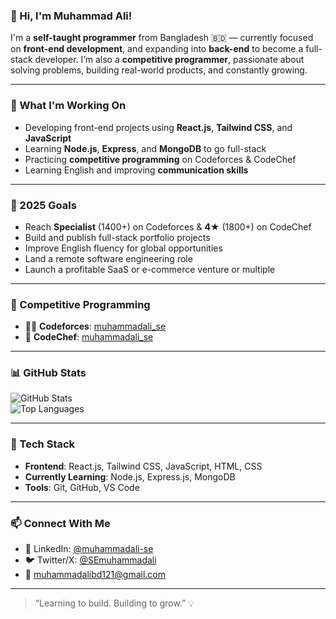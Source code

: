 ### 👋 Hi, I'm Muhammad Ali!

I'm a **self-taught programmer** from Bangladesh 🇧🇩 — currently focused on **front-end development**, and expanding into **back-end** to become a full-stack developer. I’m also a **competitive programmer**, passionate about solving problems, building real-world products, and constantly growing.

---

### 🚀 What I'm Working On

- Developing front-end projects using **React.js**, **Tailwind CSS**, and **JavaScript**  
- Learning **Node.js**, **Express**, and **MongoDB** to go full-stack  
- Practicing **competitive programming** on Codeforces & CodeChef  
- Learning English and improving **communication skills**  

---

### 🎯 2025 Goals

- Reach **Specialist** (1400+) on Codeforces & **4★** (1800+) on CodeChef  
- Build and publish full-stack portfolio projects  
- Improve English fluency for global opportunities  
- Land a remote software engineering role  
- Launch a profitable SaaS or e-commerce venture or multiple  

---

### 🧠 Competitive Programming

- 👨‍💻 **Codeforces**: [muhammadali_se](https://codeforces.com/profile/muhammadali_se)  
- 🧮 **CodeChef**: [muhammadali_se](https://www.codechef.com/users/muhammadali_se)  

---

### 📊 GitHub Stats

![GitHub Stats](https://github-readme-stats.vercel.app/api?username=muhammadali-se&show_icons=true&theme=radical)  
![Top Languages](https://github-readme-stats.vercel.app/api/top-langs/?username=muhammadali-se&layout=compact&theme=radical)

---

### 🧰 Tech Stack

- **Frontend**: React.js, Tailwind CSS, JavaScript, HTML, CSS  
- **Currently Learning**: Node.js, Express.js, MongoDB  
- **Tools**: Git, GitHub, VS Code

---

### 📫 Connect With Me

- 🔗 LinkedIn: [@muhammadali-se](https://linkedin.com/in/muhammadali-se)  
- 🐦 Twitter/X: [@SEmuhammadali](https://twitter.com/SEmuhammadali)  
- 📧 [muhammadalibd121@gmail.com](mailto:muhammadalibd121@gmail.com)

---

> “Learning to build. Building to grow.” 💡

